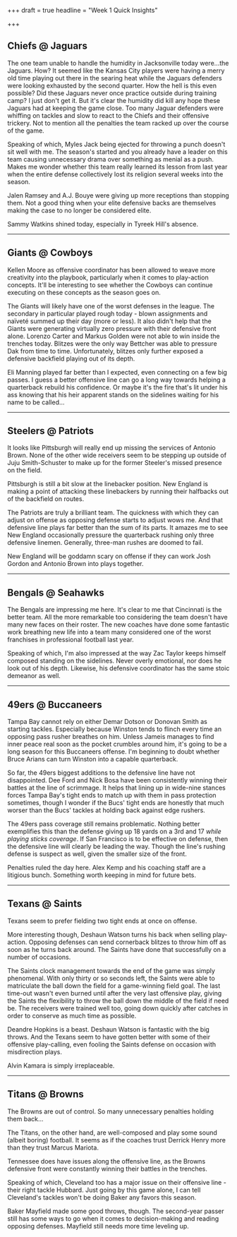 +++
draft = true
headline = "Week 1 Quick Insights"

+++
## Chiefs @ Jaguars

The one team unable to handle the humidity in Jacksonville today were...the Jaguars. How? It seemed like the Kansas City players were having a merry old time playing out there in the searing heat while the Jaguars defenders were looking exhausted by the second quarter. How the hell is this even possible? Did these Jaguars never once practice outside during training camp? I just don't get it. But it's clear the humidity did kill any hope these Jaguars had at keeping the game close. Too many Jaguar defenders were whiffing on tackles and slow to react to the Chiefs and their offensive trickery. Not to mention all the penalties the team racked up over the course of the game.

Speaking of which, Myles Jack being ejected for throwing a punch doesn't sit well with me. The season's started and you already have a leader on this team causing unnecessary drama over something as menial as a push. Makes me wonder whether this team really learned its lesson from last year when the entire defense collectively lost its religion several weeks into the season.

Jalen Ramsey and A.J. Bouye were giving up more receptions than stopping them. Not a good thing when your elite defensive backs are themselves making the case to no longer be considered elite.

Sammy Watkins shined today, especially in Tyreek Hill's absence.

***

## Giants @ Cowboys

Kellen Moore as offensive coordinator has been allowed to weave more creativity into the playbook, particularly when it comes to play-action concepts. It'll be interesting to see whether the Cowboys can continue executing on these concepts as the season goes on.

The Giants will likely have one of the worst defenses in the league. The secondary in particular played rough today - blown assignments and naïveté summed up their day (more or less). It also didn't help that the Giants were generating virtually zero pressure with their defensive front alone. Lorenzo Carter and Markus Golden were not able to win inside the trenches today. Blitzes were the only way Bettcher was able to pressure Dak from time to time. Unfortunately, blitzes only further exposed a defensive backfield playing out of its depth.

Eli Manning played far better than I expected, even connecting on a few big passes. I guess a better offensive line can go a long way towards helping a quarterback rebuild his confidence. Or maybe it's the fire that's lit under his ass knowing that his heir apparent stands on the sidelines waiting for his name to be called...

***

## Steelers @ Patriots

It looks like Pittsburgh will really end up missing the services of Antonio Brown. None of the other wide receivers seem to be stepping up outside of Juju Smith-Schuster to make up for the former Steeler's missed presence on the field.

Pittsburgh is still a bit slow at the linebacker position. New England is making a point of attacking these linebackers by running their halfbacks out of the backfield on routes.

The Patriots are truly a brilliant team. The quickness with which they can adjust on offense as opposing defense starts to adjust wows me. And that defensive line plays far better than the sum of its parts. It amazes me to see New England occasionally pressure the quarterback rushing only three defensive linemen. Generally, three-man rushes are doomed to fail.

New England will be goddamn scary on offense if they can work Josh Gordon and Antonio Brown into plays together.

***

## Bengals @ Seahawks

The Bengals are impressing me here. It's clear to me that Cincinnati is the better team. All the more remarkable too considering the team doesn't have many new faces on their roster. The new coaches have done some fantastic work breathing new life into a team many considered one of the worst franchises in professional football last year.

Speaking of which, I'm also impressed at the way Zac Taylor keeps himself composed standing on the sidelines. Never overly emotional, nor does he look out of his depth. Likewise, his defensive coordinator has the same stoic demeanor as well.

***

## 49ers @ Buccaneers

Tampa Bay cannot rely on either Demar Dotson or Donovan Smith as starting tackles. Especially because Winston tends to flinch every time an opposing pass rusher breathes on him. Unless Jameis manages to find inner peace real soon as the pocket crumbles around him, it's going to be a long season for this Buccaneers offense. I'm beginning to doubt whether Bruce Arians can turn Winston into a capable quarterback.

So far, the 49ers biggest additions to the defensive line have not disappointed. Dee Ford and Nick Bosa have been consistently winning their battles at the line of scrimmage. It helps that lining up in wide-nine stances forces Tampa Bay's tight ends to match up with them in pass protection sometimes, though I wonder if the Bucs' tight ends are honestly that much worser than the Bucs' tackles at holding back against edge rushers.

The 49ers pass coverage still remains problematic. Nothing better exemplifies this than the defense giving up 18 yards on a 3rd and 17 _while playing sticks coverage_. If San Francisco is to be effective on defense, then the defensive line will clearly be leading the way. Though the line's rushing defense is suspect as well, given the smaller size of the front.

Penalties ruled the day here. Alex Kemp and his coaching staff are a litigious bunch. Something worth keeping in mind for future bets.

***

## Texans @ Saints

Texans seem to prefer fielding two tight ends at once on offense.

More interesting though, Deshaun Watson turns his back when selling play-action. Opposing defenses can send cornerback blitzes to throw him off as soon as he turns back around. The Saints have done that successfully on a number of occasions.

The Saints clock management towards the end of the game was simply phenomenal. With only thirty or so seconds left, the Saints were able to matriculate the ball down the field for a game-winning field goal. The last time-out wasn't even burned until after the very last offensive play, giving the Saints the flexibility to throw the ball down the middle of the field if need be. The receivers were trained well too, going down quickly after catches in order to conserve as much time as possible.

Deandre Hopkins is a beast. Deshaun Watson is fantastic with the big throws. And the Texans seem to have gotten better with some of their offensive play-calling, even fooling the Saints defense on occasion with misdirection plays.

Alvin Kamara is simply irreplaceable.

***

## Titans @ Browns

The Browns are out of control. So many unnecessary penalties holding them back...

The Titans, on the other hand, are well-composed and play some sound (albeit boring) football. It seems as if the coaches trust Derrick Henry more than they trust Marcus Mariota.

Tennessee does have issues along the offensive line, as the Browns defensive front were constantly winning their battles in the trenches.

Speaking of which, Cleveland too has a major issue on their offensive line - their right tackle Hubbard. Just going by this game alone, I can tell Cleveland's tackles won't be doing Baker any favors this season.

Baker Mayfield made some good throws, though. The second-year passer still has some ways to go when it comes to decision-making and reading opposing defenses. Mayfield still needs more time leveling up. 
